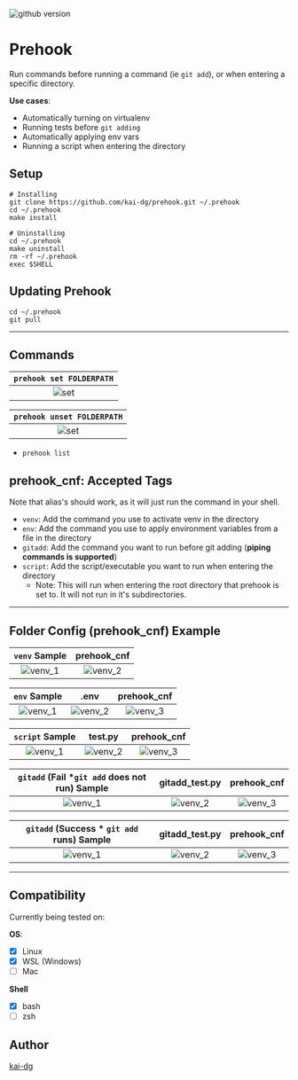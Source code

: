 ![github version](https://d25lcipzij17d.cloudfront.net/badge.svg?id=gh&type=6&v=0.0.1&x2=0)
# Prehook
Run commands before running a command (ie `git add`), or when entering a specific directory.

**Use cases**:
 - Automatically turning on virtualenv
 - Running tests before `git adding`
 - Automatically applying env vars
 - Running a script when entering the directory

## Setup
```
# Installing
git clone https://github.com/kai-dg/prehook.git ~/.prehook
cd ~/.prehook
make install

# Uninstalling
cd ~/.prehook
make uninstall
rm -rf ~/.prehook
exec $SHELL
```

## Updating Prehook
```
cd ~/.prehook
git pull
```

---

## Commands

`prehook set FOLDERPATH`   |
:-------------------------:|
![set](../assets/images/prehook_set.gif) |


`prehook unset FOLDERPATH`   |
:-------------------------:|
![set](../assets/images/prehook_unset.gif) |

- `prehook list`

## prehook_cnf: Accepted Tags
Note that alias's should work, as it will just run the command in your shell.

- `venv`: Add the command you use to activate venv in the directory
- `env`: Add the command you use to apply environment variables from a file in the directory
- `gitadd`: Add the command you want to run before git adding (**piping commands is supported**)
- `script`: Add the script/executable you want to run when entering the directory
  - Note: This will run when entering the root directory that prehook is set to. It will not run in it's subdirectories.
---

## Folder Config (prehook_cnf) Example

`venv` Sample             |  prehook_cnf
:-------------------------:|:-------------------------:
![venv_1](../assets/images/prehook_venv.gif)  |  ![venv_2](../assets/images/prehook_venv_settings.png)


`env` Sample             |  .env  |  prehook_cnf
:-------------------------:|:-------------------------:|:-------------------------:
![venv_1](../assets/images/prehook_env.gif)  | ![venv_2](../assets/images/prehook_env_contents.png) |  ![venv_3](../assets/images/prehook_env_settings.png)


`script` Sample             |  test.py  |  prehook_cnf
:-------------------------:|:-------------------------:|:-------------------------:
![venv_1](../assets/images/prehook_script.gif)  | ![venv_2](../assets/images/prehook_script_content.png) |  ![venv_3](../assets/images/prehook_script_settings.png)


`gitadd` (Fail *`git add` does not run) Sample             |  gitadd_test.py  |  prehook_cnf
:-------------------------:|:-------------------------:|:-------------------------:
![venv_1](../assets/images/prehook_gadd_fail.gif)  | ![venv_2](../assets/images/prehook_gadd_test_fail.png) |  ![venv_3](../assets/images/prehook_gadd_cnf.png)


`gitadd` (Success * `git add` runs) Sample             |  gitadd_test.py  |  prehook_cnf
:-------------------------:|:-------------------------:|:-------------------------:
![venv_1](../assets/images/prehook_gadd_success.gif)  | ![venv_2](../assets/images/prehook_gadd_test_success.png) |  ![venv_3](../assets/images/prehook_gadd_cnf.png)

---

## Compatibility
Currently being tested on:

**OS**:
 - [x] Linux
 - [x] WSL (Windows)
 - [ ] Mac
 
**Shell**
 - [x] bash
 - [ ] zsh

## Author
[kai-dg](https://github.com/kai-dg)
